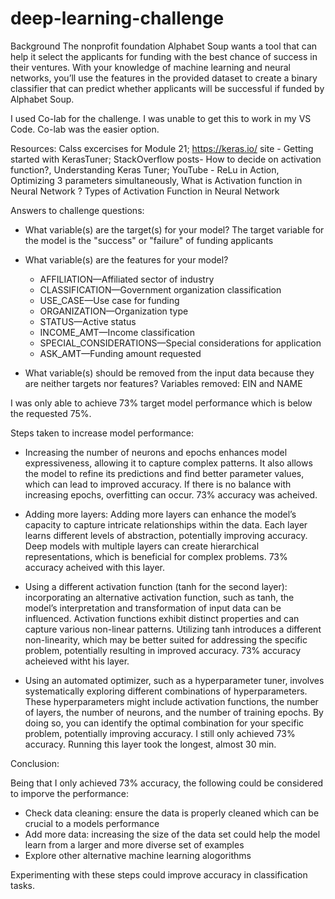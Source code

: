 # deep-learning-challenge

Background
The nonprofit foundation Alphabet Soup wants a tool that can help it select the applicants for funding with the best chance of success in their ventures. With your knowledge of machine learning and neural networks, you’ll use the features in the provided dataset to create a binary classifier that can predict whether applicants will be successful if funded by Alphabet Soup.

I used Co-lab for the challenge.  I was unable to get this to work in my VS Code.  Co-lab was the easier option.

Resources: Calss excercises for Module 21; https://keras.io/ site - Getting started with KerasTuner; StackOverflow posts- How to decide on activation function?, Understanding Keras Tuner; YouTube - ReLu in Action, Optimizing 3 parameters simultaneously, What is Activation function in Neural Network ? Types of Activation Function in Neural Network


Answers to challenge questions:

- What variable(s) are the target(s) for your model?
The target variable for the model is the "success" or "failure" of funding applicants

- What variable(s) are the features for your model?
  - AFFILIATION—Affiliated sector of industry
  - CLASSIFICATION—Government organization classification
  - USE_CASE—Use case for funding
  - ORGANIZATION—Organization type
  - STATUS—Active status
  - INCOME_AMT—Income classification
  - SPECIAL_CONSIDERATIONS—Special considerations for application
  - ASK_AMT—Funding amount requested

- What variable(s) should be removed from the input data because they are neither targets nor features?
Variables removed: EIN and NAME

I was only able to achieve 73% target model performance which is below the requested 75%.

Steps taken to increase model performance:
- Increasing the number of neurons and epochs enhances model expressiveness, allowing it to capture complex patterns. It also allows the model to refine its predictions and find better parameter values, which can lead to improved accuracy.  If there is no balance with increasing epochs, overfitting can occur.  73% accuracy was acheived.

- Adding more layers: Adding more layers can enhance the model’s capacity to capture intricate relationships within the data. Each layer learns different levels of abstraction, potentially improving accuracy. Deep models with multiple layers can create hierarchical representations, which is beneficial for complex problems.  73% accuracy acheived with this layer.

- Using a different activation function (tanh for the second layer): incorporating an alternative activation function, such as tanh, the model’s interpretation and transformation of input data can be influenced. Activation functions exhibit distinct properties and can capture various non-linear patterns. Utilizing tanh introduces a different non-linearity, which may be better suited for addressing the specific problem, potentially resulting in improved accuracy. 73% accuracy acheieved witht his layer.

- Using an automated optimizer, such as a hyperparameter tuner, involves systematically exploring different combinations of hyperparameters. These hyperparameters might include activation functions, the number of layers, the number of neurons, and the number of training epochs. By doing so, you can identify the optimal combination for your specific problem, potentially improving accuracy. I still only achieved 73% accuracy. Running this layer took the longest, almost 30 min.

Conclusion:

Being that I only achieved 73% accuracy, the following could be considered to imporve the performance:

  - Check data cleaning: ensure the data is properly cleaned which can be crucial to a models performance
  - Add more data: increasing the size of the data set could help the model learn from a larger and more diverse set of examples
  - Explore other alternative machine learning alogorithms
  
Experimenting with these steps could improve accuracy in classification tasks.

